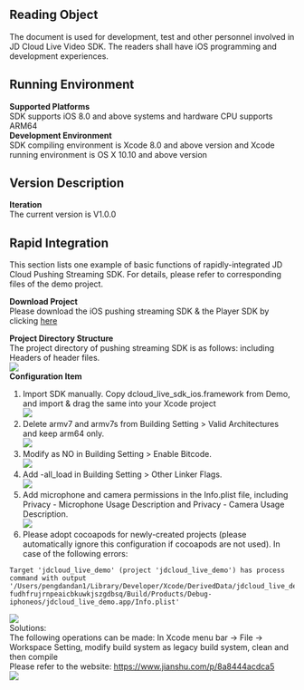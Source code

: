 ## Reading Object
The document is used for development, test and other personnel involved in JD Cloud Live Video SDK. The readers shall have iOS programming and development experiences.
## Running Environment
**Supported Platforms**  
SDK supports iOS 8.0 and above systems and hardware CPU supports ARM64  
**Development Environment**  
SDK compiling environment is Xcode 8.0 and above version and Xcode running environment is OS X 10.10 and above version  
## Version Description  
**Iteration**  
The current version is V1.0.0    

## Rapid Integration  

This section lists one example of basic functions of rapidly-integrated JD Cloud Pushing Streaming SDK. For details, please refer to corresponding files of the demo project.  

**Download Project**   
Please download the iOS pushing streaming SDK & the Player SDK by clicking <a href="https://zhanghao274.s3.cn-north-1.jdcloud-oss.com/SDK/live/jdcloud_live_ios_demo.zip">here</a>  

**Project Directory Structure**  
The project directory of pushing streaming SDK is as follows: including Headers of header files.  
![](https://github.com/jdcloudcom/cn/blob/cn-Live-Video/image/live-video/ios%E6%8E%A8%E6%B5%811.png)  
**Configuration Item**  
1. Import SDK manually. Copy dcloud_live_sdk_ios.framework from Demo, and import & drag the same into your Xcode project    
![](https://github.com/jdcloudcom/cn/blob/cn-Live-Video/image/live-video/ios%E6%8E%A8%E6%B5%812.png)      
2. Delete armv7 and armv7s from Building Setting > Valid Architectures and keep arm64 only.    
![](https://github.com/jdcloudcom/cn/blob/cn-Live-Video/image/live-video/ios%E6%8E%A8%E6%B5%813.png)      
3. Modify as NO in Building Setting > Enable Bitcode.  
![](https://github.com/jdcloudcom/cn/blob/cn-Live-Video/image/live-video/ios%E6%8E%A8%E6%B5%814.png)   
4. Add -all_load in Building Setting > Other Linker Flags.  
![](https://github.com/jdcloudcom/cn/blob/cn-Live-Video/image/live-video/ios%E6%8E%A8%E6%B5%815.png)   
5. Add microphone and camera permissions in the Info.plist file, including Privacy - Microphone Usage Description and Privacy - Camera Usage Description.    
![](https://github.com/jdcloudcom/cn/blob/cn-Live-Video/image/live-video/ios%E6%8E%A8%E6%B5%816.png)   
6. Please adopt cocoapods for newly-created projects (please automatically ignore this configuration if cocoapods are not used). In case of the following errors:  
```
Target 'jdcloud_live_demo' (project 'jdcloud_live_demo') has process command with output   '/Users/pengdandan1/Library/Developer/Xcode/DerivedData/jdcloud_live_demo-fudhfrujrnpeaicbkuwkjszgdbsq/Build/Products/Debug-iphoneos/jdcloud_live_demo.app/Info.plist'
```
![](https://github.com/jdcloudcom/cn/blob/cn-Live-Video/image/live-video/ios%E6%8E%A8%E6%B5%817.png)   
Solutions:  
The following operations can be made: In Xcode menu bar -> File -> Workspace Setting, modify build system as legacy build system, clean and then compile  
Please refer to the website: https://www.jianshu.com/p/8a8444acdca5  
![](https://github.com/jdcloudcom/cn/blob/cn-Live-Video/image/live-video/ios%E6%8E%A8%E6%B5%818.png)   
